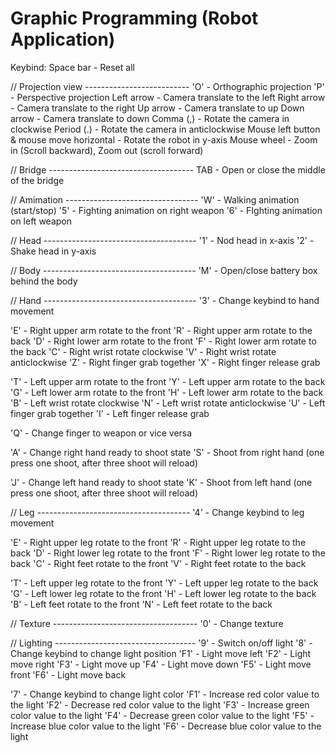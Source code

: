 # Graphic Programming (Robot Application)
Keybind:
Space bar - Reset all

// Projection view --------------------------
'O' - Orthographic projection
'P' - Perspective projection
Left arrow - Camera translate to the left
Right arrow - Camera translate to the right
Up arrow - Camera translate to up
Down arrow - Camera translate to down
Comma (,) - Rotate the camera in clockwise
Period (.) - Rotate the camera in anticlockwise
Mouse left button & mouse move horizontal - Rotate the robot in y-axis
Mouse wheel - Zoom in (Scroll backward), Zoom out (scroll forward)

// Bridge ------------------------------------
TAB - Open or close the middle of the bridge

// Amimation ---------------------------------
'W' - Walking animation (start/stop)
'5' - Fighting animation on right weapon
'6' - FIghting animation on left weapon

// Head --------------------------------------
'1' - Nod head in x-axis
'2' - Shake head in y-axis

// Body --------------------------------------
'M' - Open/close battery box behind the body

// Hand --------------------------------------
'3' - Change keybind to hand movement

'E' - Right upper arm rotate to the front
'R' - Right upper arm rotate to the back
'D' - Right lower arm rotate to the front
'F' - Right lower arm rotate to the back
'C' - Right wrist rotate clockwise
'V' - Right wrist rotate anticlockwise
'Z' - Right finger grab together
'X' - Right finger release grab

'T' - Left upper arm rotate to the front
'Y' - Left upper arm rotate to the back
'G' - Left lower arm rotate to the front
'H' - Left lower arm rotate to the back
'B' - Left wrist rotate clockwise
'N' - Left wrist rotate anticlockwise
'U' - Left finger grab together
'I' - Left finger release grab

'Q' - Change finger to weapon or vice versa

'A' - Change right hand ready to shoot state
'S' - Shoot from right hand (one press one shoot, after three shoot will reload)

'J' - Change left hand ready to shoot state
'K' - Shoot from left hand (one press one shoot, after three shoot will reload)

// Leg --------------------------------------
'4' - Change keybind to leg movement

'E' - Right upper leg rotate to the front
'R' - Right upper leg rotate to the back
'D' - Right lower leg rotate to the front
'F' - Right lower leg rotate to the back
'C' - Right feet rotate to the front
'V' - Right feet rotate to the back

'T' - Left upper leg rotate to the front
'Y' - Left upper leg rotate to the back
'G' - Left lower leg rotate to the front
'H' - Left lower leg rotate to the back
'B' - Left feet rotate to the front
'N' - Left feet rotate to the back

// Texture ------------------------------------
'0' - Change texture

// Lighting -----------------------------------
'9' - Switch on/off light
'8' - Change keybind to change light position
'F1' - Light move left
'F2' - Light move right
'F3' - Light move up
'F4' - Light move down
'F5' - Light move front
'F6' - Light move back

'7' - Change keybind to change light color
'F1' - Increase red color value to the light
'F2' - Decrease red color value to the light
'F3' - Increase green color value to the light
'F4' - Decrease green color value to the light
'F5' - Increase blue color value to the light
'F6' - Decrease blue color value to the light
